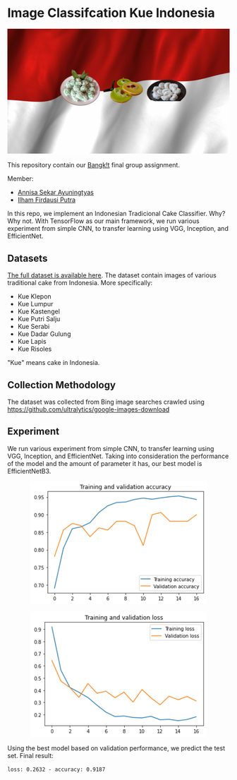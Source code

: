 # Image Classifcation Kue Indonesia
<p align="center"> <img src="resource/header.png" alt="Kue Indonesia" width="600"/> </p>   
  
This repository contain our <a href="https://events.withgoogle.com/bangkit/">Bangk!t</a> final group assignment.  

Member:  
* [Annisa Sekar Ayuningtyas](https://github.com/annisasekaar)
* [Ilham Firdausi Putra](https://github.com/ilhamfp)
  
In this repo, we implement an Indonesian Tradicional Cake Classifier. Why? Why not. With TensorFlow as our main framework, we run various experiment from simple CNN, to transfer learning using VGG, Inception, and EfficientNet.

## Datasets
[The full dataset is available here](https://www.kaggle.com/ilhamfp31/kue-indonesia). The dataset contain images of various traditional cake from Indonesia. More specifically:

* Kue Klepon
* Kue Lumpur
* Kue Kastengel
* Kue Putri Salju
* Kue Serabi
* Kue Dadar Gulung
* Kue Lapis
* Kue Risoles

"Kue" means cake in Indonesia.

## Collection Methodology
The dataset was collected from Bing image searches crawled using https://github.com/ultralytics/google-images-download

## Experiment
We run various experiment from simple CNN, to transfer learning using VGG, Inception, and EfficientNet. Taking into consideration the performance of the model and the amount of parameter it has, our best model is EfficientNetB3.

<p align="center"> <img src="resource/train_validation_accuracy.png" alt="train_validation_accuracy" width="400"/> </p>  
<p align="center"> <img src="resource/train_validation_loss.png" alt="train_validation_loss" width="400"/> </p>  

Using the best model based on validation performance, we predict the test set. Final result:
```
loss: 0.2632 - accuracy: 0.9187
```


